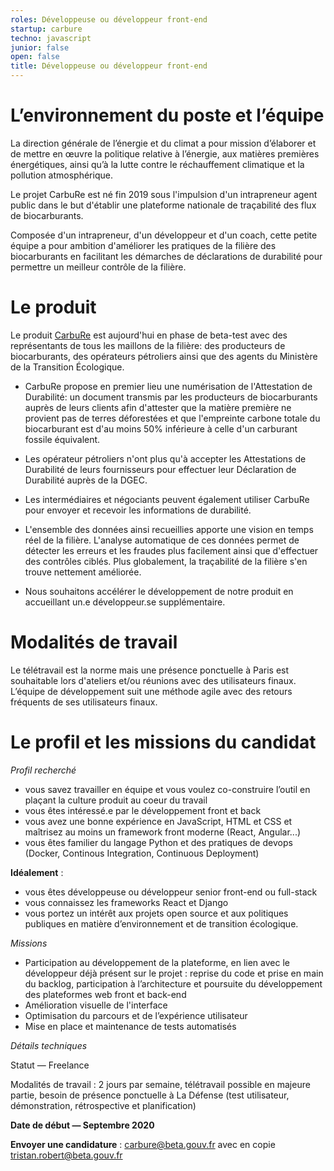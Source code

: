 ```yaml
---
roles: Développeuse ou développeur front-end
startup: carbure
techno: javascript 
junior: false
open: false 
title: Développeuse ou développeur front-end
---
```


# L’environnement du poste et l’équipe

La direction générale de l’énergie et du climat a pour mission d’élaborer et de mettre en œuvre la politique relative à l’énergie, aux matières premières énergétiques, ainsi qu’à la lutte contre le réchauffement climatique et la pollution atmosphérique.

Le projet CarbuRe est né fin 2019 sous l'impulsion d'un intrapreneur agent public dans le but d'établir une plateforme nationale de traçabilité des flux de biocarburants.

Composée d'un intrapreneur, d'un développeur et d'un coach, cette petite équipe a pour ambition d'améliorer les pratiques de la filière des biocarburants en facilitant les démarches de déclarations de durabilité pour permettre un meilleur contrôle de la filière.

# Le produit

Le produit [CarbuRe](https://carbure.beta.gouv.fr/) est aujourd'hui en phase de beta-test avec des représentants de tous les maillons de la filière: des producteurs de biocarburants, des opérateurs pétroliers ainsi que des agents du Ministère de la Transition Écologique.

- CarbuRe propose en premier lieu une numérisation de l'Attestation de Durabilité: un document transmis par les producteurs de biocarburants auprès de leurs clients afin d'attester que la matière première ne provient pas de terres déforestées et que l'empreinte carbone totale du biocarburant est d'au moins 50% inférieure à celle d'un carburant fossile équivalent.

- Les opérateur pétroliers n'ont plus qu'à accepter les Attestations de Durabilité de leurs fournisseurs pour effectuer leur Déclaration de Durabilité auprès de la DGEC. 

- Les intermédiaires et négociants peuvent également utiliser CarbuRe pour envoyer et recevoir les informations de durabilité.

- L'ensemble des données ainsi recueillies apporte une vision en temps réel de la filière. L'analyse automatique de ces données permet de détecter les erreurs et les fraudes plus facilement ainsi que d'effectuer des contrôles ciblés. Plus globalement, la traçabilité de la filière s'en trouve nettement améliorée.

- Nous souhaitons accélérer le développement de notre produit en accueillant un.e développeur.se supplémentaire. 


# Modalités de travail

Le télétravail est la norme mais une présence ponctuelle à Paris est souhaitable lors d'ateliers et/ou réunions avec des utilisateurs finaux.
L’équipe de développement suit une méthode agile avec des retours fréquents de ses utilisateurs finaux.


# Le profil et les missions du candidat

_Profil recherché_

- vous savez travailler en équipe et vous voulez co-construire l’outil en plaçant la culture produit au coeur du travail
- vous êtes intéressé.e par le développement front et back
- vous avez une bonne expérience en JavaScript, HTML et CSS et maîtrisez au moins un framework front moderne (React, Angular...)
- vous êtes familier du langage Python et des pratiques de devops (Docker, Continous Integration, Continuous Deployment)


**Idéalement** :

- vous êtes développeuse ou développeur senior front-end ou full-stack
- vous connaissez les frameworks React et Django
- vous portez un intérêt aux projets open source et aux politiques publiques en matière d’environnement et de transition écologique.


_Missions_

- Participation au développement de la plateforme, en lien avec le développeur déjà présent sur le projet : reprise du code et prise en main du backlog, participation à l’architecture et poursuite du développement des plateformes web front et back-end
- Amélioration visuelle de l'interface
- Optimisation du parcours et de l’expérience utilisateur
- Mise en place et maintenance de tests automatisés

_Détails techniques_

Statut — Freelance

Modalités de travail : 2 jours par semaine, télétravail possible en majeure partie, besoin de présence ponctuelle à La Défense (test utilisateur, démonstration, rétrospective et planification)

**Date de début — Septembre 2020**

**Envoyer une candidature** : carbure@beta.gouv.fr avec en copie tristan.robert@beta.gouv.fr 

